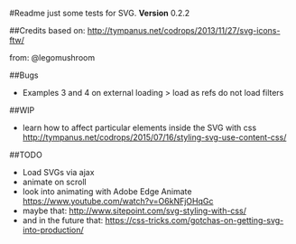 #Readme
just some tests for SVG.
**Version** 0.2.2

##Credits
based on: http://tympanus.net/codrops/2013/11/27/svg-icons-ftw/

from: @legomushroom

##Bugs
* Examples 3 and 4 on external loading > load as refs do not load filters

##WIP
* learn how to affect particular elements inside the SVG with css http://tympanus.net/codrops/2015/07/16/styling-svg-use-content-css/

##TODO
* Load SVGs via ajax
* animate on scroll 
* look into animating with Adobe Edge Animate https://www.youtube.com/watch?v=O6kNFjOHqGc
* maybe that: http://www.sitepoint.com/svg-styling-with-css/
* and in the future that: https://css-tricks.com/gotchas-on-getting-svg-into-production/
